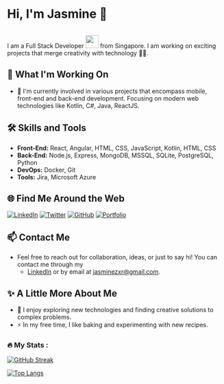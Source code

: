 # Hi, I'm Jasmine 👋
<img src="https://komarev.com/ghpvc/?username=jzxr&style=flat-square&color=blue" alt=""/>

I am a Full Stack Developer <img src="https://media.giphy.com/media/WUlplcMpOCEmTGBtBW/giphy.gif" width="30"> from Singapore. I am working on exciting projects that merge creativity with technology 👩‍💻.

## 🌱 What I'm Working On
- :telescope: I'm currently involved in various projects that encompass mobile, front-end and back-end development. Focusing on modern web technologies like Kotlin, C#, Java, ReactJS.

## 🛠️ Skills and Tools
- **Front-End:** React, Angular, HTML, CSS, JavaScript, Kotlin, HTML, CSS
- **Back-End:** Node.js, Express, MongoDB, MSSQL, SQLite, PostgreSQL, Python 
- **DevOps:** Docker, Git
- **Tools:** Jira, Microsoft Azure

## 🌐 Find Me Around the Web
[![LinkedIn](https://img.shields.io/badge/LinkedIn-Connect-pink)](https://www.linkedin.com/in/jasminezxr/)
[![Twitter](https://img.shields.io/badge/Instagram-Follow-pink)](https://www.instagram.com/jasmine_codes)
[![GitHub](https://img.shields.io/badge/GitHub-Explore-pink)](https://github.com/jzxr)
[![Portfolio](https://img.shields.io/badge/Portfolio-Browse-pink)](https://jasminezheng.com)

## 📫 Contact Me
- Feel free to reach out for collaboration, ideas, or just to say hi! You can contact me through my
	- [LinkedIn](https://www.linkedin.com/in/jasmine-zheng-082b95151/) or by email at jasminezxr@gmail.com.

## ✨ A Little More About Me
- :seedling: I enjoy exploring new technologies and finding creative solutions to complex problems.
- :zap: In my free time, I like baking and experimenting with new recipes.

### :fire: My Stats :
[![GitHub Streak](http://github-readme-streak-stats.herokuapp.com?user=jzxr&theme=dracula&background=000000&stroke=FFB6C1&ring=FFB6C1&fire=FFB6C1&currStreakLabel=FFB6C1&currStreakNum=FFB6C1)](https://git.io/streak-stats)

[![Top Langs](https://github-readme-stats.vercel.app/api/top-langs/?username=jzxr&layout=compact&theme=vision-friendly-dark)](https://github.com/anuraghazra/github-readme-stats)
